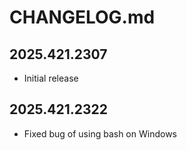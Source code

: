 # CHANGELOG.md

## 2025.421.2307

- Initial release

## 2025.421.2322

- Fixed bug of using bash on Windows
